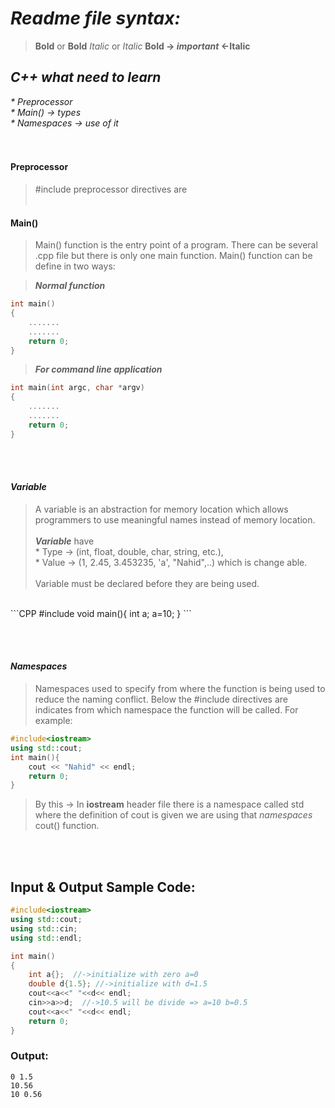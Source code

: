 # ***Readme file syntax:***
> **Bold** or __Bold__
> *Italic* or _Italic_
> **Bold -> _important_ <-Italic**


## ***C++ what need to learn*** 
<i>
* Preprocessor <br>
* Main() -> types <br>
* Namespaces -> use of it <br>
</i>
<br><br>

#### <b> Preprocessor </b> <br>
> #include preprocessor directives are 
<br></br>

#### <b> Main() </b> <br>
> Main() function is the entry point of a program. There can be several .cpp file but there is only one main function. Main() function can be define in two ways:

>***Normal function*** 
```C++
int main()
{
    .......
    .......
    return 0;
}
```
>***For command line application***  
```C++
int main(int argc, char *argv)
{
    .......
    .......
    return 0;
}
```
<br><br>

#### ***Variable***<br>
>A variable is an abstraction for memory location which allows programmers to use meaningful names instead of memory location.<br><br>
***Variable*** have 
<br>* Type -> (int, float, double, char, string, etc.),
<br>* Value -> (1, 2.45, 3.453235, 'a', "Nahid",..) which is change able.<br>
<br>Variable must be declared before they are being used.
<br>
```CPP
#include<iostream>
void main(){
    int a;
    a=10;
}
```

<br><br>
#### ***Namespaces***<br>
>Namespaces used to specify from where the function is being used to reduce the naming conflict. Below the #include directives are indicates from which namespace the function will be called. For example: 
```CPP
#include<iostream>
using std::cout;
int main(){
    cout << "Nahid" << endl;
    return 0;
}
```
>By this -> In **iostream** header file there is a namespace called std where the definition of cout is given we are using that *namespaces* cout() function.

<br><br>
## Input & Output Sample Code:
```C++
#include<iostream>
using std::cout;
using std::cin;
using std::endl;

int main()
{
    int a{};  //->initialize with zero a=0
    double d{1.5}; //->initialize with d=1.5
    cout<<a<<" "<<d<< endl;
    cin>>a>>d;  //->10.5 will be divide => a=10 b=0.5
    cout<<a<<" "<<d<< endl;
    return 0;
}
```
### Output:
```CMD
0 1.5
10.56
10 0.56
```